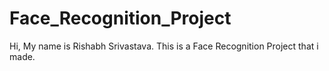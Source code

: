 # Face_Recognition_Project
Hi, My name is Rishabh Srivastava. This is a Face Recognition Project that i made.
